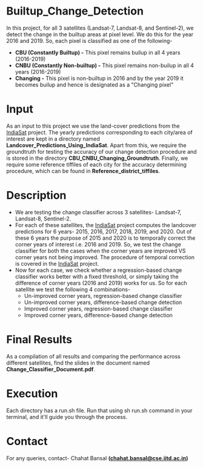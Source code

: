 # Builtup_Change_Detection
In this project, for all 3 satellites (Landsat-7, Landsat-8, and Sentinel-2), we detect the change in the builtup areas at pixel level. We do this for the year 2016 and 2019. So, each pixel is classified as one of the following-
  * **CBU (Constantly Builtup) -** This pixel remains builup in all 4 years (2016-2019)
  * **CNBU (Constantly Non-builtup) -** This pixel remains non-builup in all 4 years (2016-2019)
  * **Changing -** This pixel is non-builtup in 2016 and by the year 2019 it becomes builup and hence is designated as a "Changing pixel"
  
# Input
 As an input to this project we use the land-cover predictions from the [IndiaSat](https://github.com/ChahatBansal8060/IndiaSat) project. The yearly predictions corresponding to each city/area of interest are kept in a directory named **Landcover_Predictions_Using_IndiaSat**. Apart from this, we require the groundtruth for testing the accuracy of our change detection procedure and is stored in the directory **CBU_CNBU_Changing_Groundtruth**. Finally, we require some reference tiffiles of each city for the accuracy determining procedure, which can be found in **Reference_district_tiffiles**.
 
# Description
  * We are testing the change classifier across 3 satellites- Landsat-7, Landsat-8, Sentinel-2.
  * For each of these satellites, the [IndiaSat](https://github.com/ChahatBansal8060/IndiaSat) project computes the landcover predictions for 6 years- 2015, 2016, 2017, 2018, 2019, and 2020. Out of these 6 years the purpose of 2015 and 2020 is to temporally correct the corner years of interest i.e. 2016 and 2019. So, we test the change classifier for both the cases when the corner years are improved VS corner years not being improved. The procedure of temporal correction is covered in the [IndiaSat](https://github.com/ChahatBansal8060/IndiaSat) project.
  * Now for each case, we check whether a regression-based change classifier works better with a fixed threshold, or simply taking the difference of corner years (2016 and 2019) works for us. So for each satellite we test the following 4 combinations-
    * Un-improved corner years, regression-based change classifier
    * Un-improved corner years, difference-based change detection
    * Improved corner years, regression-based change classifier
    * Improved corner years, difference-based change detection
   
# Final Results
As a compilation of all results and comparing the performance across different satellites, find the slides in the document named **Change_Classifier_Document.pdf**.

# Execution
Each directory has a run.sh file. Run that using sh run.sh command in your terminal, and it'll guide you through the process.

# Contact
For any queries, contact- Chahat Bansal **(chahat.bansal@cse.iitd.ac.in)**
 
 
